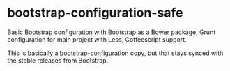 bootstrap-configuration-safe
=======================

Basic Bootstrap configuration with Bootstrap as a Bower package, Grunt configuration for main project with Less, Coffeescript support.

This is basically a [bootstrap-configuration](https://github.com/genoma/bootstrap-configuration) copy, but that stays synced with the stable releases from Bootstrap.
